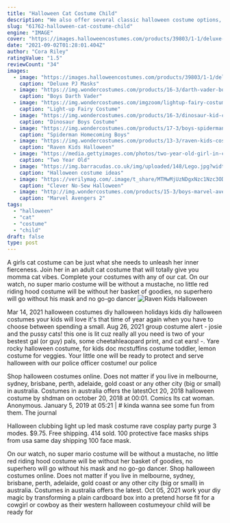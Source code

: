 ```yaml
---
title: "Halloween Cat Costume Child"
description: "We also offer several classic halloween costume options, such as a witch, a cat, a princess, a rock star, a police officer, a dinosaur, a skeleton and more! so, no matter what your child is looking for"
slug: "61762-halloween-cat-costume-child"
engine: "IMAGE"
cover: "https://images.halloweencostumes.com/products/39803/1-1/deluxe-pj-masks-cat-boy-costume.jpg"
date: "2021-09-02T01:28:01.404Z"
author: "Cora Riley"
ratingValue: "1.5"
reviewCount: "34"
images:
  - image: "https://images.halloweencostumes.com/products/39803/1-1/deluxe-pj-masks-cat-boy-costume.jpg"
    caption: "Deluxe PJ Masks"
  - image: "https://img.wondercostumes.com/products/16-3/darth-vader-boys-costume.jpg"
    caption: "Boys Darth Vader"
  - image: "https://img.wondercostumes.com/imgzoom/lightup-fairy-costume-70398.jpg"
    caption: "Light-up Fairy Costume"
  - image: "https://img.wondercostumes.com/products/16-3/dinosaur-kid-costume.jpg"
    caption: "Dinosaur Boys Costume"
  - image: "https://img.wondercostumes.com/products/17-3/boys-spiderman-homecoming-muscle-costume.jpg"
    caption: "Spiderman Homecoming Boys"
  - image: "https://img.wondercostumes.com/products/13-3/raven-kids-costume.jpg"
    caption: "Raven Kids Halloween"
  - image: "https://media.gettyimages.com/photos/two-year-old-girl-in-cat-costume-for-halloween-picture-id184371970?s=170667a"
    caption: "Two Year Old"
  - image: "https://img.barracudas.co.uk/img/uploaded/148/Lego.jpg?width=261&height=381"
    caption: "Halloween costume ideas"
  - image: "https://verilymag.com/.image/t_share/MTMwMjUzNDgxNzc1Nzc3ODAy/mary-poppins.png"
    caption: "Clever No-Sew Halloween"
  - image: "http://img.wondercostumes.com/products/15-3/boys-marvel-avengers-thor-costume.jpg"
    caption: "Marvel Avengers 2"
tags:
  - "halloween"
  - "cat"
  - "costume"
  - "child"
draft: false
type: post
---
```


A girls cat costume can be just what she needs to unleash her inner fierceness. Join her in an adult cat costume that will totally give you momma cat vibes. Complete your costumes with any of our cat. On our watch, no super mario costume will be without a mustache, no little red riding hood costume will be without her basket of goodies, no superhero will go without his mask and no go-go dancer
![Raven Kids Halloween](https://img.wondercostumes.com/products/13-3/raven-kids-costume.jpg "Raven Kids Halloween")

Mar 14, 2021 halloween costumes diy halloween holidays kids diy halloween costumes your kids will love it&#39;s that time of year again when you have to choose between spending a small. Aug 26, 2021 group costume alert - josie and the pussy cats! this one is lit cuz really all you need is two of your bestest gal (or guy) pals, some cheetahleaopard print, and cat ears! -. Yare rocky halloween costume, for kids doc mcstuffins costume toddler, lemon costume for veggies. Your little one will be ready to protect and serve halloween with our police officer costume! our police
<!--inArticleAds-->

<!--galleryOne-->

Shop halloween costumes online. Does not matter if you live in melbourne, sydney, brisbane, perth, adelaide, gold coast or any other city (big or small) in australia. Costumes in australia offers the latestOct 20, 2018 halloween costume by shdman on october 20, 2018 at 00:01. Comics   Its cat woman. Anonymous. January 5, 2019 at 05:21 | # kinda wanna see some fun from them. The journal
<!--inArticleAds-->

<!--galleryTwo-->

Halloween clubbing light up led mask costume rave cosplay party purge 3 modes. $9.75. Free shipping. 414 sold. 100 protective face masks ships from usa same day shipping 100 face mask.
<!--galleryThree-->

On our watch, no super mario costume will be without a mustache, no little red riding hood costume will be without her basket of goodies, no superhero will go without his mask and no go-go dancer. Shop halloween costumes online. Does not matter if you live in melbourne, sydney, brisbane, perth, adelaide, gold coast or any other city (big or small) in australia. Costumes in australia offers the latest. Oct 05, 2021 work your diy magic by transforming a plain cardboard box into a pretend horse fit for a cowgirl or cowboy as their western halloween costumeyour child will be ready for
